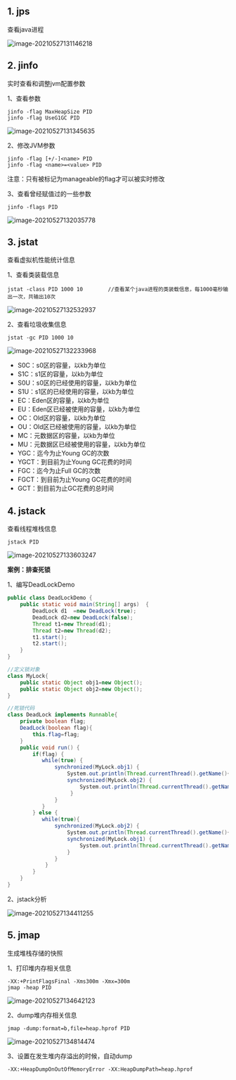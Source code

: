 ## 1. jps

查看java进程



![image-20210527131146218](image/image-20210527131146218.png)



## 2. jinfo

实时查看和调整jvm配置参数

1、查看参数

```
jinfo -flag MaxHeapSize PID
jinfo -flag UseG1GC PID
```

![image-20210527131345635](image/image-20210527131345635.png)



2、修改JVM参数

```
jinfo -flag [+/-]<name> PID
jinfo -flag <name>=<value> PID
```

注意：只有被标记为manageable的flag才可以被实时修改



3、查看曾经赋值过的一些参数

```
jinfo -flags PID
```

![image-20210527132035778](image/image-20210527132035778.png)



## 3. jstat

查看虚拟机性能统计信息

1、查看类装载信息

```
jstat -class PID 1000 10		//查看某个java进程的类装载信息，每1000毫秒输出一次，共输出10次
```

![image-20210527132532937](image/image-20210527132532937.png)



2、查看垃圾收集信息

```
jstat -gc PID 1000 10
```

![image-20210527132233968](image/image-20210527132233968.png)

- S0C：s0区的容量，以kb为单位
- S1C：s1区的容量，以kb为单位
- S0U：s0区的已经使用的容量，以kb为单位
- S1U：s1区的已经使用的容量，以kb为单位
- EC：Eden区的容量，以kb为单位
- EU：Eden区已经被使用的容量，以kb为单位
- OC：Old区的容量，以kb为单位
- OU：Old区已经被使用的容量，以kb为单位
- MC：元数据区的容量，以kb为单位
- MU：元数据区已经被使用的容量，以kb为单位
- YGC：迄今为止Young GC的次数
- YGCT：到目前为止Young GC花费的时间
- FGC：迄今为止Full GC的次数
- FGCT：到目前为止Young GC花费的时间
- GCT：到目前为止GC花费的总时间



## 4. jstack

查看线程堆栈信息

```
jstack PID
```

![image-20210527133603247](image/image-20210527133603247.png)



**案例：排查死锁**

1、编写DeadLockDemo

```java
public class DeadLockDemo {
	public static void main(String[] args)  {
        DeadLock d1  =new DeadLock(true);
        DeadLock d2=new DeadLock(false);
        Thread t1=new Thread(d1);
        Thread t2=new Thread(d2); 
        t1.start();
        t2.start();
	}
}

//定义锁对象
class MyLock{
	public static Object obj1=new Object();
	public static Object obj2=new Object();
}

//死锁代码
class DeadLock implements Runnable{ 
	private boolean flag;
	DeadLock(boolean flag){
        this.flag=flag;
 	}
   	public void run() {
        if(flag) {
           while(true) {
               synchronized(MyLock.obj1) {
                   System.out.println(Thread.currentThread().getName()+"----if 获得obj1锁");
                   synchronized(MyLock.obj2) {
                       System.out.println(Thread.currentThread().getName()+"--- -if获得obj2锁");
           			}
               }
           }    
        } else {
           while(true){
               synchronized(MyLock.obj2) {
                   System.out.println(Thread.currentThread().getName()+"----else 获得obj2锁");
                   synchronized(MyLock.obj1) {
                       System.out.println(Thread.currentThread().getName()+"----else 获得obj1锁");
                   } 
               }
       		}
        }
 	}
}
```



2、jstack分析

![image-20210527134411255](image/image-20210527134411255.png)



## 5. jmap

生成堆栈存储的快照



1、打印堆内存相关信息

```
-XX:+PrintFlagsFinal -Xms300m -Xmx=300m
jmap -heap PID
```

![image-20210527134642123](image/image-20210527134642123.png)



2、dump堆内存相关信息

```
jmap -dump:format=b,file=heap.hprof PID
```

![image-20210527134814474](image/image-20210527134814474.png)



3、设置在发生堆内存溢出的时候，自动dump

```
-XX:+HeapDumpOnOutOfMemoryError -XX:HeapDumpPath=heap.hprof
```

